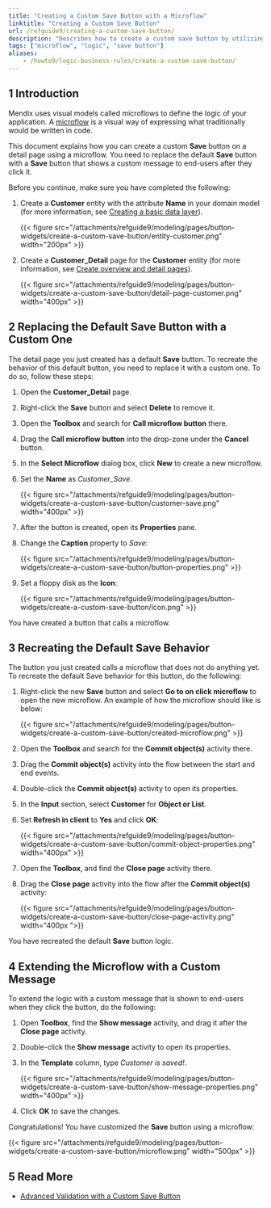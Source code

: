 ```yaml
---
title: "Creating a Custom Save Button with a Microflow"
linktitle: "Creating a Custom Save Button"
url: /refguide9/creating-a-custom-save-button/
description: "Describes how to create a custom save button by utilizing microflows."
tags: ["microflow", "logic", "save button"]
aliases:
    - /howto9/logic-business-rules/create-a-custom-save-button/
---
```


## 1 Introduction

Mendix uses visual models called microflows to define the logic of your application. A [microflow](/refguide9/microflows/) is a visual way of expressing what traditionally would be written in code. 

This document explains how you can create a custom **Save** button on a detail page using a microflow. You need to replace the default **Save** button with a **Save** button that shows a custom message to end-users after they click it. 

Before you continue, make sure you have completed the following:

1. Create a **Customer** entity with the attribute **Name** in your domain model (for more information, see [Creating a basic data layer](/refguide9/create-a-basic-data-layer/)).

    {{< figure src="/attachments/refguide9/modeling/pages/button-widgets/create-a-custom-save-button/entity-customer.png" width="200px" >}}

2. Create a **Customer_Detail** page for the **Customer** entity (for more information, see [Create overview and detail pages](/howto9/front-end/create-your-first-two-overview-and-detail-pages/)).

    {{< figure src="/attachments/refguide9/modeling/pages/button-widgets/create-a-custom-save-button/detail-page-customer.png" width="400px" >}}

## 2 Replacing the Default Save Button with a Custom One

The detail page you just created has a default **Save** button. To recreate the behavior of this default button, you need to replace it with a custom one. To do so, follow these steps:

1. Open the **Customer_Detail** page.
2. Right-click the **Save** button and select **Delete** to remove it.
3. Open the **Toolbox** and search for **Call microflow button** there.
4. Drag the **Call microflow button** into the drop-zone under the **Cancel** button.
5. In the **Select Microflow** dialog box, click **New** to create a new microflow.
6. Set the **Name** as *Customer_Save*.

    {{< figure src="/attachments/refguide9/modeling/pages/button-widgets/create-a-custom-save-button/customer-save.png" width="400px" >}}

7. After the button is created, open its **Properties** pane.
8. Change the **Caption** property to *Save*:

    {{< figure src="/attachments/refguide9/modeling/pages/button-widgets/create-a-custom-save-button/button-properties.png" >}}

9. Set a floppy disk as the **Icon**:

    {{< figure src="/attachments/refguide9/modeling/pages/button-widgets/create-a-custom-save-button/icon.png" >}}

You have created a button that calls a microflow.

## 3 Recreating the Default Save Behavior

The button you just created calls a microflow that does not do anything yet. To recreate the default Save behavior for this button, do the following:

1. Right-click the new **Save** button and select **Go to on click microflow** to open the new microflow. An example of how the microflow should like is below:

    {{< figure src="/attachments/refguide9/modeling/pages/button-widgets/create-a-custom-save-button/created-microflow.png" >}}

2. Open the **Toolbox** and search for the **Commit object(s)** activity there.
3. Drag the **Commit object(s)** activity into the flow between the start and end events.
4. Double-click the **Commit object(s)** activity to open its properties.
5. In the **Input** section, select **Customer** for **Object or List**.
6. Set **Refresh in client** to **Yes** and click **OK**:

    {{< figure src="/attachments/refguide9/modeling/pages/button-widgets/create-a-custom-save-button/commit-object-properties.png" width="400px" >}}

7. Open the **Toolbox**, and find the **Close page** activity there.
8. Drag the **Close page** activity into the flow after the **Commit object(s)** activity:

    {{< figure src="/attachments/refguide9/modeling/pages/button-widgets/create-a-custom-save-button/close-page-activity.png" width="400px ">}}

You have recreated the default **Save** button logic.

## 4 Extending the Microflow with a Custom Message

To extend the logic with a custom message that is shown to end-users when they click the button, do the following:

1. Open **Toolbox**, find the **Show message** activity, and drag it after the **Close page** activity.
2. Double-click the **Show message** activity to open its properties.
3. In the **Template** column, type *Customer is saved!*.

    {{< figure src="/attachments/refguide9/modeling/pages/button-widgets/create-a-custom-save-button/show-message-properties.png" width="400px" >}}

4. Click **OK** to save the changes. 

Congratulations! You have customized the **Save** button using a microflow: 

{{< figure src="/attachments/refguide9/modeling/pages/button-widgets/create-a-custom-save-button/microflow.png" width="500px" >}}

## 5 Read More

* [Advanced Validation with a Custom Save Button](/refguide9/setting-up-data-validation/#custom-validation-save-button)
